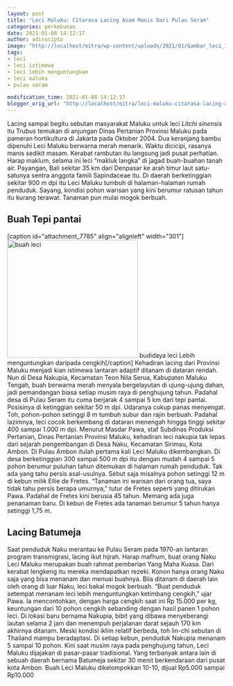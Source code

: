 ```yaml
---
layout: post
title: "Leci Maluku: Citarasa Lacing Asam Manis Dari Pulau Seram"
categories: perkebunan
date: 2021-01-08 14:12:17
author: adisucipto
image: "http://localhost/mitra/wp-content/uploads/2021/01/Gambar_leci_1024x579.jpg"
tags:
- leci
- leci istimewa
- leci lebih menguntungkan
- leci maluku
- pulau seram

modification_time: 2021-01-08 14:12:17
blogger_orig_url: "http://localhost/mitra/leci-maluku-citarasa-lacing-asam-manis.html"
---
```


Lacing sampai begitu sebutan masyarakat Maluku untuk leci <i>Litchi sinensis</i> itu Trubus temukan di anjungan Dinas Pertanian Provinsi Maluku pada pameran hortikultura di Jakarta pada Oktober 2004. Dua keranjang bambu dipenuhi Leci Maluku berwarna merah menarik. Waktu dicicipi, rasanya manis sedikit masam.
Kerabat rambutan itu langsung jadi pusat perhatian. Harap maklum, selama ini leci “makluk langka” di jagad buah-buahan tanah air. Payangan, Bali sekitar 35 km dari Denpasar ke arah timur laut satu-satunya sentra anggota famili Sapindaceae itu.
Di daerah berketinggian sekitar 900 m dpi itu Leci Maluku tumbuh di halaman-halaman rumah penduduk. Sayang, kondisi pohon warisan yang kini berumur ratusan tahun itu kurang terawat. Tanaman pun mulai mogok berbuah.
<h2 id="lacing">Buah Tepi pantai</h2>
[caption id="attachment_7785" align="alignleft" width="301"]<a href="http://127.0.0.1/mitra/wp-content/uploads/2021/01/Gambar_leci1_855x768.jpg"><img class="wp-image-7785 " src="http://127.0.0.1/mitra/wp-content/uploads/2021/01/Gambar_leci1_855x768.jpg" alt="buah leci" width="301" height="271" /></a> budidaya leci Lebih menguntungkan daripada cengkih[/caption]
Kehadiran lacing dari Provinsi Maluku menjadi kian istimewa lantaran adaptif ditanam di dataran rendah. Nun di Desa Nakupia, Kecamatan Teon Nila Serua, Kabupaten Maluku Tengah, buah berwarna merah menyala bergelayutan di ujung-ujung dahan, jadi pemandangan biasa setiap musim raya di penghujung tahun.
Padahal desa di Pulau Seram itu cuma berjarak 4 sampai 5 km dari tepi pantai. Posisinya di ketinggian sekitar 50 m dpi. Udaranya cukup panas menyengat.
Toh, pohon-pohon setinggi 8 m tumbuh subur dan rajin berbuah. Padahal lazimnya, leci cocok berkembang di dataran menengah hingga tinggi sekitar 400 sampai 1.000 m dpi.
Menurut Masdar Pawa, staf Subdinas Produksi Pertanian, Dinas Pertanian Provinsi Maluku, kehadiran leci nakupia tak lepas dari sejarah pengembangan di Desa Naku, Kecamatan Sirimau, Kota Ambon.
Di Pulau Ambon itulah pertama kali Leci Maluku dikembangkan. Di desa berketinggian 300 sampai 500 m dpi itu dengan mudah 4 sampai 5 pohon berumur puluhan tahun ditemukan di halaman rumah penduduk. Tak ada yang tahu persis asal-usulnya.
Sebut saja misalnya pohon setinggi 12 m di kebun milik Ellie de Fretes. “Tanaman ini warisan dari orang tua, saya tidak tahu persis berapa umurnya,” tutur de Fretes seperti yang ditirukan Pawa. Padahal de Fretes kini berusia 45 tahun. Memang ada juga penanaman baru. Di kebun de Fretes ada tanaman berumur 5 tahun hanya setinggi 1,75 m.
<h2 id="lacing">Lacing Batumeja</h2>
Saat penduduk Naku merantau ke Pulau Seram pada 1970-an lantaran program transmigrasi, lacing ikut hijrah. Harap mafhum, buat orang Naku Leci Maluku merupakan buah rahmat pemberian Yang Maha Kuasa. Dari kerabat lengkeng itu mereka mendapatkan rezeki.
Konon hanya orang Naku saja yang bisa menanam dan menuai buahnya. Bila ditanam di daerah lain oleh orang di luar Naku, leci bakal mogok berbuah. “Buat penduduk setempat menanam leci lebih menguntungkan ketimbang cengkih,” ujar Pawa.
Ia mencontohkan, dengan harga cengkih saat ini Rp 15.000 per kg, keuntungan dari 10 pohon cengkih sebanding dengan hasil panen 1 pohon leci.
Di lokasi baru bernama Nakupia, bibit yang dibawa menyeberangi lautan selama 2 jam dan menempuh perjalanan darat sejauh 170 km akhirnya ditanam. Meski kondisi iklim relatif berbeda, toh lin-chi sebutan di Thailand mampu beradaptasi. Di setiap kebun, penduduk Nakupia menanam 5 sampai 10 pohon.
Kini saat musim raya pada penghujung tahun, Leci Maluku dijajakan di pasar-pasar tradisional. Yang terbanyak antara lain di sebuah daerah bernama Batumeja sekitar 30 menit berkendaraan dari pusat kota Ambon. Buah Leci Maluku dikelompokkan 10-10, dijual Rp5.000 sampai Rp10.000
